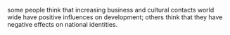 some people think that increasing business and cultural contacts world wide have positive influences on development; others think that they have negative  effects on national identities.